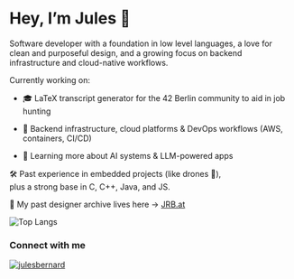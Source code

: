 # Hey, I’m Jules 👋

Software developer with a foundation in low level languages, a love for clean and purposeful design,
and a growing focus on backend infrastructure and cloud-native workflows.

Currently working on:

- 🎓 LaTeX transcript generator for the 42 Berlin community to aid in job hunting

- 🔄 Backend infrastructure, cloud platforms & DevOps workflows (AWS, containers, CI/CD)

- 🔮 Learning more about AI systems & LLM-powered apps

🛠️ Past experience in embedded projects (like drones 🚁),  
plus a strong base in C, C++, Java, and JS.

🎨 My past designer archive lives here → [JRB.at](https://jrb.at)

<!-- 
<h3>Tech Stack</h3>

[![myskills](https://skillicons.dev/icons?i=c,cpp,js,java,html,css,react,docker,unix)](https://skillicons.dev)


![Top Languages](https://github-readme-stats.vercel.app/api/top-langs?username=julesrb&show_icons=true&locale=en&bg_color=0d1117&text_color=ffffff&layout=compact&v=1)

![Top Languages](https://readme-stats-8qs0ubchy-julesrbs-projects.vercel.app/api/top-langs?username=julesrb&show_icons=true&locale=en&bg_color=0d1117&text_color=ffffff&layout=compact&v=1)

![Top Langs](https://github-readme-stats.vercel.app/api/top-langs/?username=julesrb&cache_seconds=1&v=2)

![Top Langs](https://github-readme-stats.vercel.app/api/top-langs/?username=julesrb&langs_count=8&layout=compact) -->

![Top Langs](https://github-readme-stats.vercel.app/api/top-langs/?username=julesrb&langs_count=8&layout=compact&bg_color=0d1117&text_color=ffffff&cache_seconds=7200)

<!--![GitHub Stats](https://readme-stats-8qs0ubchy-julesrbs-projects.vercel.app/api?username=julesrb&show_icons=true&locale=en&bg_color=0d1117&text_color=ffffff)-->

<h3>Connect with me</h3>
<p>
<a href="https://linkedin.com/in/jules-bernard-52843099" target="blank"><img src="https://img.shields.io/badge/LinkedIn-0077B5?style=for-the-badge&logo=linkedin&logoColor=white" alt="julesbernard" /></a>
</p>

